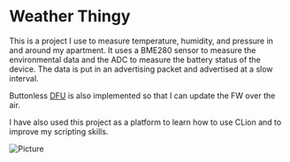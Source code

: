 # Weather Thingy
This is a project I use to measure temperature, humidity, and pressure in and around my apartment. It uses a BME280 sensor to measure the environmental data and the ADC to measure the battery status of the device. The data is put in an advertising packet and advertised at a slow interval. 

Buttonless [DFU](http://infocenter.nordicsemi.com/topic/com.nordic.infocenter.sdk5.v14.2.0/ble_sdk_app_buttonless_dfu.html?cp=4_0_1_4_2_2_6) is also implemented so that I can update the FW over the air. 

I have also used this project as a platform to learn how to use CLion and to improve my scripting skills. 

![Picture](https://lh3.googleusercontent.com/xH6-bNtWXYlkLxjI9prHgfwVmA8SUuYQaIUFgpT_b5wWoZiEfkm3NsSmccnS1lBW07k4Js2Zb2wdKWIqQx3GMje4B-aLNnctAZ111hisuiwNY076TZISHeV-5gCmAFlnBUacalBRHpFhgr9J8o2wFPI8-eMqWgVYrlaY2Qx7ONURrxQ-I-TMEQT6bkIx7ptE99fHFEEDL0RWP2nOBEVmGT04F255hbTSCdsaRb--wIwxGCaQLjsKvfPi8FvsHrWVKSlAn2e_UpAFh0bg0xu5d946KErT99ImZcqHuxrPVg8IcqwY4jllQCLcTlho07foMkCr0E61XQZFJTCbO3gb99inl6akHsamp5GeVSnBjz-V8j70x6E28z32Z1G-hSfqOS1mZ8xq8nXsdJbargQ7GVZgm_7wpyQ7v30xqkR_1BWIMLaUpxp9-p5H5Z1uR9zN_B3ATG8hfcTt8EVlh7OogT4zPvj-afXkX49mGlWA0lD91PraLq76Cd2dHe9O7UNAdX0GkTVn1XOiknCdYTxVTRU9sUsKcOCMHDqPmeG-iRqL2KMgPdXXcr7B5m71XXZ6jLJKKaXTVAICwQJdOhEbjN8mIdu3XQF7e7NHVus=w557-h989-no)
